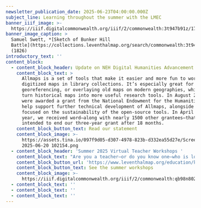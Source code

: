 ```yaml
---
newsletter_publication_date: 2025-06-23T04:00:00.000Z
subject_line: Learning throughout the summer with the LMEC
banner_iiif_image: >-
  https://iiif.digitalcommonwealth.org/iiif/2/commonwealth:3t947b91z/173,169,4428,2861/1200,/0/default.jpg
banner_image_caption: >
  Samuel Swett, *[Sketch of Bunker Hill
  Battle](https://collections.leventhalmap.org/search/commonwealth:3t947b90p)*
  (1826)
introductory_text: ''
content_block:
  - content_block_header: Update on NEH Digital Humanities Advancement Grant
    content_block_text: >
      Allmaps is a set of tools that make it easier and more fun to work with
      digitized maps in library collections. It’s especially great for
      georeferencing, or overlaying old maps on modern geographies, which can
      turn historical maps into more useful research tools. In August 2023, we
      were awarded a grant from the National Endowment for the Humanities to
      help support further technical development of Allmaps, alongside work
      focused on the sustainability of the open-source tools. In April of this
      year, we received word—along with nearly 1500 other grantees—that the NEH
      intended to end our three-year grant after 18 months.
    content_block_button_text: Read our statement
    content_block_image: >-
      https://assets.tina.io/097f9d05-d307-4978-823b-d332ea55d27e/Screenshot
      2025-06-20 102154.png
  - content_block_header: 'Summer 2025 Virtual Teacher Workshops '
    content_block_text: "Are you a teacher—or do you know one—who is looking to brush up on the American Revolution? Our virtual workshops this summer are a great way to gain a geographic perspective on this familiar story. If you’re using this time to recharge\_and\_get inspired for next year, we’d love to have you join us for one (or more!) of our upcoming virtual workshops. These workshops featured content from our current exhibition, *[Terrains of Independence](https://www.leventhalmap.org/digital-exhibitions/terrains-of-independence/)*, and are part of the [ARGO](https://www.argomaps.org/) (American Revolutionary Geographies Online) initiative.\n\nCan’t attend live?\_No problem. All registrants will receive access to the session recording and materials after the workshop.\n"
    content_block_button_url: 'https://www.leventhalmap.org/education/k12/professional-development/'
    content_block_button_text: See the summer workshops
    content_block_image: >-
      https://iiif.digitalcommonwealth.org/iiif/2/commonwealth:qb98n802x/1341,795,2289,3468/,1200/0/default.jpg
  - content_block_text: ''
  - content_block_text: ''
  - content_block_text: ''
---
```


